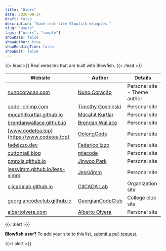 ```yaml
---
title: "Users"
date: 2020-08-14
draft: false
description: "Some real-life Blowfish examples."
slug: "users"
tags: ["users", "sample"]
showDate: false
showAuthor: true
showReadingTime: false
showEdit: false
---
```



{{< lead >}}
Real websites that are built with Blowfish.
{{< /lead >}}


| Website                                                               | Author                                                  | Details                      |
| --------------------------------------------------------------------- | ------------------------------------------------------- | ---------------------------- |
| [nunocoracao.com](https://nunocoracao.com)                            | [Nuno Coração](https://github.com/nunocoracao)          | Personal site - Theme author |
| [code-chimp.com](https://code-chimp.com)                              | [Timothy Goshinski](https://github.com/code-chimp)      | Personal site                |
| [mucahitkurtlar.github.io](https://mucahitkurtlar.github.io)          | [Mücahit Kurtlar](https://github.com/mucahitkurtlar)    | Personal site                |
| [brendanwallace.github.io](https://brendanwallace.github.io)          | [Brendan Wallace](https://github.com/brendanwallace)    | Personal site                |
| [www.codetea.top](https://www.codetea.top)                            | [OolongCode](https://github.com/OolongCode)             | Personal site                |
| [fedeizzo.dev](https://fedeizzo.dev)                                  | [Federico Izzo](https://github.com/fedeizzo)            | Personal site                |
| [cuttontail.blog](https://cuttontail.blog)                            | [miacode](https://github.com/miawithcode)               | Personal site                |
| [pmnxis.github.io](https://pmnxis.github.io)                          | [Jinwoo Park](https://github.com/pmnxis)                | Personal site                |
| [jessvimm.github.io/jess-vimm](https://jessvimm.github.io/jess-vimm/) | [JessVimm](https://github.com/JessVimm)                 | Personal site                |
| [ciicadalab.github.io](https://ciicadalab.github.io)                  | [CIICADA Lab](https://github.com/CIICADALab)            | Organization site            |
| [georgiancodeclub.github.io](https://georgiancodeclub.github.io)      | [GeorgianCodeClub](https://github.com/GeorgianCodeClub) | College club site            |
| [albertolvera.com](https://albertolvera.com)                          | [Alberto Olvera](https://github.com/lolverae)           | Personal site                |


{{< alert >}}

**Blowfish user?** To add your site to this list, [submit a pull request](https://github.com/nunocoracao/blowfish/blob/dev/exampleSite/content/users.md).

{{</ alert >}}
